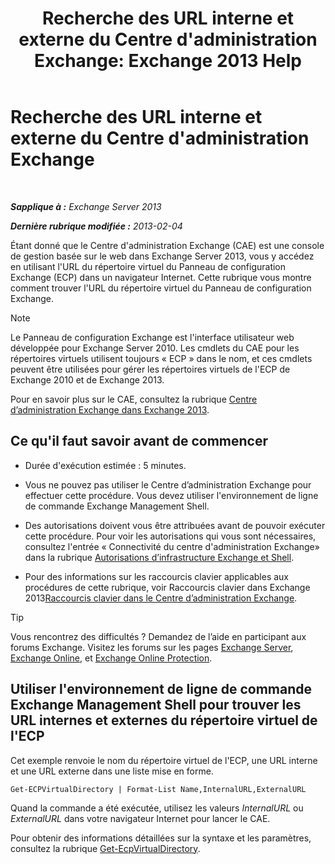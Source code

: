 ﻿---
title: "Recherche des URL interne et externe du Centre d'administration Exchange: Exchange 2013 Help"
TOCTitle: Recherche des URL interne et externe du Centre d'administration Exchange
ms:assetid: 3ddb30ff-a405-4b9d-8d77-2d7a3a5ab8fa
ms:mtpsurl: https://technet.microsoft.com/fr-fr/library/JJ680108(v=EXCHG.150)
ms:contentKeyID: 50477978
ms.date: 04/24/2018
mtps_version: v=EXCHG.150
ms.translationtype: HT
---

# Recherche des URL interne et externe du Centre d'administration Exchange

 

_**Sapplique à :** Exchange Server 2013_

_**Dernière rubrique modifiée :** 2013-02-04_

Étant donné que le Centre d'administration Exchange (CAE) est une console de gestion basée sur le web dans Exchange Server 2013, vous y accédez en utilisant l'URL du répertoire virtuel du Panneau de configuration Exchange (ECP) dans un navigateur Internet. Cette rubrique vous montre comment trouver l'URL du répertoire virtuel du Panneau de configuration Exchange.

> [!NOTE]
> Le Panneau de configuration Exchange est l'interface utilisateur web développée pour Exchange Server 2010. Les cmdlets du CAE pour les répertoires virtuels utilisent toujours « ECP » dans le nom, et ces cmdlets peuvent être utilisées pour gérer les répertoires virtuels de l'ECP de Exchange 2010 et de Exchange 2013.


Pour en savoir plus sur le CAE, consultez la rubrique [Centre d’administration Exchange dans Exchange 2013](exchange-admin-center-in-exchange-2013-exchange-2013-help.md).

## Ce qu'il faut savoir avant de commencer

  - Durée d'exécution estimée : 5 minutes.

  - Vous ne pouvez pas utiliser le Centre d’administration Exchange pour effectuer cette procédure. Vous devez utiliser l'environnement de ligne de commande Exchange Management Shell.

  - Des autorisations doivent vous être attribuées avant de pouvoir exécuter cette procédure. Pour voir les autorisations qui vous sont nécessaires, consultez l'entrée « Connectivité du centre d'administration Exchange» dans la rubrique [Autorisations d’infrastructure Exchange et Shell](exchange-and-shell-infrastructure-permissions-exchange-2013-help.md).

  - Pour des informations sur les raccourcis clavier applicables aux procédures de cette rubrique, voir Raccourcis clavier dans Exchange 2013[Raccourcis clavier dans le Centre d’administration Exchange](keyboard-shortcuts-in-the-exchange-admin-center-exchange-online-protection-help.md).

> [!TIP]
> Vous rencontrez des difficultés ? Demandez de l’aide en participant aux forums Exchange. Visitez les forums sur les pages <a href="https://go.microsoft.com/fwlink/p/?linkid=60612">Exchange Server</a>, <a href="https://go.microsoft.com/fwlink/p/?linkid=267542">Exchange Online</a>, et <a href="https://go.microsoft.com/fwlink/p/?linkid=285351">Exchange Online Protection</a>.


## Utiliser l'environnement de ligne de commande Exchange Management Shell pour trouver les URL internes et externes du répertoire virtuel de l'ECP

Cet exemple renvoie le nom du répertoire virtuel de l'ECP, une URL interne et une URL externe dans une liste mise en forme.

    Get-ECPVirtualDirectory | Format-List Name,InternalURL,ExternalURL

Quand la commande a été exécutée, utilisez les valeurs *InternalURL* ou *ExternalURL* dans votre navigateur Internet pour lancer le CAE.

Pour obtenir des informations détaillées sur la syntaxe et les paramètres, consultez la rubrique [Get-EcpVirtualDirectory](https://technet.microsoft.com/fr-fr/library/dd351058\(v=exchg.150\)).

